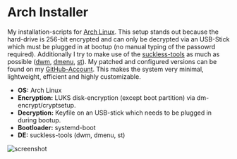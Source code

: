 # Arch Installer

My installation-scripts for [Arch Linux](https://www.archlinux.org/). This setup stands out because the hard-drive is 256-bit encrypted and can only be decrypted via an USB-Stick which must be plugged in at bootup (no manual typing of the passowrd required). Additionally I try to make use of the [suckless-tools](https://suckless.org/philosophy/) as much as possible ([dwm](https://dwm.suckless.org/), [dmenu](https://tools.suckless.org/dmenu/), [st](https://st.suckless.org/)). My patched and configured versions can be found on my [GitHub-Account](https://github.com/astier). This makes the system very minimal, lightweight, efficient and highly customizable.

- **OS:** Arch Linux
- **Encryption:** LUKS disk-encryption (except boot partition) via dm-encrypt/cryptsetup.
- **Decryption:** Keyfile on an USB-stick which needs to be plugged in during bootup.
- **Bootloader:** systemd-boot
- **DE:** suckless-tools (dwm, dmenu, st)

![screenshot](https://github.com/astier/arch-installer/blob/master/screenshot.png)
